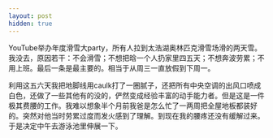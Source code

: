 ```yaml
---
layout: post
hidden: true
---
```


YouTube举办年度滑雪大party，所有人拉到太浩湖奥林匹克滑雪场滑的两天雪。我没去，原因若干：不会滑雪；不想把晗一个人扔家里四五天；不想奔波劳累；不用上班。最后一条是最主要的。相当于从周三一直放假到下周一。

利用这五六天我把地脚线用caulk打了一圈腻子，还把所有中央空调的出风口喷成白色，还做了一些其他有的没的，俨然变成经验丰富的动手能力者。但是这是一件极其费腰的工作。我难以想象半个月前我爸是怎么忙了一两周把全屋地板都装好的。突然对他当时劳累过度而发火感到了理解。到现在我的腰疼还没有缓解过来。于是决定中午去游泳池里伸展一下。